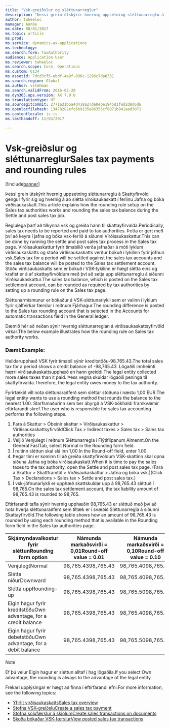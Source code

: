 ```yaml
---
title: "Vsk-greiðslur og sléttunarreglur"
description: "Þessi grein útskýrir hvernig uppsetning sléttunarreglu á Skattyfirvöld gengur fyrir sig og hvernig á að slétta virðisaukaskatt í ferlinu Jafna og bóka virðisaukaskatt."
author: twheeloc
manager: AnnBe
ms.date: 08/01/2017
ms.topic: article
ms.prod: 
ms.service: dynamics-ax-applications
ms.technology: 
ms.search.form: TaxAuthority
audience: Application User
ms.reviewer: twheeloc
ms.search.scope: Core, Operations
ms.custom: 6134
ms.assetid: 7dcd3cf5-ebdf-4a9f-806c-1296c7da0331
ms.search.region: Global
ms.author: vstehman
ms.search.validFrom: 2016-02-28
ms.dyn365.ops.version: AX 7.0.0
ms.translationtype: HT
ms.sourcegitcommit: 2771a31b5a4d418a27de0ebe1945d1fed2d8d6d6
ms.openlocfilehash: 13470282efc6b9135e86355cf8071b841aad3071
ms.contentlocale: is-is
ms.lasthandoff: 11/03/2017

---
```


# <a name="sales-tax-payments-and-rounding-rules"></a><span data-ttu-id="725b4-103">Vsk-greiðslur og sléttunarreglur</span><span class="sxs-lookup"><span data-stu-id="725b4-103">Sales tax payments and rounding rules</span></span>

[!include[banner](../includes/banner.md)]


<span data-ttu-id="725b4-104">Þessi grein útskýrir hvernig uppsetning sléttunarreglu á Skattyfirvöld gengur fyrir sig og hvernig á að slétta virðisaukaskatt í ferlinu Jafna og bóka virðisaukaskatt.</span><span class="sxs-lookup"><span data-stu-id="725b4-104">This article explains how the rounding rule setup on the Sales tax authorities works and rounding the sales tax balance during the Settle and post sales tax job.</span></span>

<span data-ttu-id="725b4-105">Reglulega þarf að tilkynna vsk og greiða hann til skattayfirvalda.</span><span class="sxs-lookup"><span data-stu-id="725b4-105">Periodically, sales tax needs to be reported and paid to tax authorities.</span></span> <span data-ttu-id="725b4-106">Þetta er gert með því að keyra í jafna og bóka vsk-ferlið á síðunni Virðisaukaskattur.</span><span class="sxs-lookup"><span data-stu-id="725b4-106">This can be done by running the settle and post sales tax process in the Sales tax page.</span></span> <span data-ttu-id="725b4-107">Virðisaukaskattur fyrir tímabilið verða jafnaðar á móti lyklum virðisaukaskatts og staða virðisaukaskatts verður bókuð í lykilinn fyrir jöfnun vsk.</span><span class="sxs-lookup"><span data-stu-id="725b4-107">Sales tax for a period will be settled against the sales tax accounts and the sales tax balance will be posted to the Sales tax settlement account.</span></span> <span data-ttu-id="725b4-108">Stöðu virðisaukaskatts sem er bókuð í VSK-lykilinn er hægt slétta eins og krafist er á af skattayfirvöldum með því að setja upp sléttunarreglu á síðunni Virðisaukaskattur.</span><span class="sxs-lookup"><span data-stu-id="725b4-108">The sales tax balance, which is posted on the Sales tax settlement account, can be rounded as required by tax authorities by setting up a rounding rule on the Sales tax page.</span></span> 

<span data-ttu-id="725b4-109">Sléttunarmismunur er bókaður á VSK-sléttunarlykil sem er valinn í lyklum fyrir sjálfvirkar færslur í reitnum Fjárhagur.</span><span class="sxs-lookup"><span data-stu-id="725b4-109">The rounding difference is posted to the Sales tax rounding account that is selected in the Accounts for automatic transactions field in the General ledger.</span></span>

<span data-ttu-id="725b4-110">Dæmið hér að neðan sýnir hvernig sléttunarreglan á virðisaukaskattsyfirvöld virkar.</span><span class="sxs-lookup"><span data-stu-id="725b4-110">The below example illustrates how the rounding rule on Sales tax authority works.</span></span>

### <a name="example"></a><span data-ttu-id="725b4-111">Dæmi:</span><span class="sxs-lookup"><span data-stu-id="725b4-111">Example:</span></span>

<span data-ttu-id="725b4-112">Heildarupphæð VSK fyrir tímabil sýnir kreditstöðu-98,765.43.</span><span class="sxs-lookup"><span data-stu-id="725b4-112">The total sales tax for a period shows a credit balance of -98,765.43.</span></span> <span data-ttu-id="725b4-113">Lögaðili innheimti hærri virðisaukaskattsupphæð en hann greiddi.</span><span class="sxs-lookup"><span data-stu-id="725b4-113">The legal entity collected more sales taxes than it paid.</span></span> <span data-ttu-id="725b4-114">Þess vegna skuldar lögaðili peninga til skattyfirvalda.</span><span class="sxs-lookup"><span data-stu-id="725b4-114">Therefore, the legal entity owes money to the tax authority.</span></span> 

<span data-ttu-id="725b4-115">Fyrirtækið vill nota sléttunaraðferð sem sléttar stöðuna í næstu 1,00 EUR.</span><span class="sxs-lookup"><span data-stu-id="725b4-115">The legal entity wants to use a rounding method that rounds the balance to the nearest 1.00.</span></span> <span data-ttu-id="725b4-116">Starfsmaðurinn sem ber ábyrgð á VSK-bókhaldi framkvæmir eftirfarandi skref.</span><span class="sxs-lookup"><span data-stu-id="725b4-116">The user who is responsible for sales tax accounting performs the following steps.</span></span>

1.  <span data-ttu-id="725b4-117">Fara á Skattur &gt; Óbeinir skattar &gt; Virðisaukaskattur &gt; Virðisaukaskattsyfirvöld</span><span class="sxs-lookup"><span data-stu-id="725b4-117">Click Tax &gt; Indirect taxes &gt; Sales tax &gt; Sales tax authorities</span></span>
2.  <span data-ttu-id="725b4-118">Veljið Venjulegt í reitnum Sléttunarregla í Flýtiflipanum Almennt.</span><span class="sxs-lookup"><span data-stu-id="725b4-118">On the General FastTab, select Normal in the Rounding form field.</span></span>
3.  <span data-ttu-id="725b4-119">Í reitinn sléttun skal slá inn 1,00.</span><span class="sxs-lookup"><span data-stu-id="725b4-119">In the Round-off field, enter 1.00.</span></span>
4.  <span data-ttu-id="725b4-120">Þegar tími er kominn til að greiða skattyfirvöldum VSK-skattinn skal opna síðuna Jafna og bóka virðisaukaskatt.</span><span class="sxs-lookup"><span data-stu-id="725b4-120">When it is time to pay the sales taxes to the tax authority, open the Settle and post sales tax page.</span></span> <span data-ttu-id="725b4-121">(Fara á Skattur &gt; Skattframtöl &gt; Virðisaukaskattur &gt; Jafna og bóka vsk.)</span><span class="sxs-lookup"><span data-stu-id="725b4-121">(Click Tax &gt; Declarations &gt; Sales tax &gt; Settle and post sales tax.)</span></span>
5.  <span data-ttu-id="725b4-122">Í vsk-jöfnunarlykli er upphæð skattskuldar upp á 98,765.43 sléttuð í 98,765.</span><span class="sxs-lookup"><span data-stu-id="725b4-122">On the sales tax settlement account, the tax liability amount of 98,765.43 is rounded to 98,765.</span></span>

<span data-ttu-id="725b4-123">Eftirfarandi tafla sýnir hvernig upphæðin 98,765.43 er sléttuð með því að nota hverja sléttunaraðferð sem tiltæk er í svæðið Sléttunarregla á síðunni Skattayfirvöld.</span><span class="sxs-lookup"><span data-stu-id="725b4-123">The following table shows how an amount of 98,765.43 is rounded by using each rounding method that is available in the Rounding form field in the Sales tax authorities page.</span></span>

| <span data-ttu-id="725b4-124">Skjámyndavalkostur fyrir sléttun</span><span class="sxs-lookup"><span data-stu-id="725b4-124">Rounding form option</span></span>                | <span data-ttu-id="725b4-125">Námunda markaðsvirði = 0,01</span><span class="sxs-lookup"><span data-stu-id="725b4-125">Round-off value = 0.01</span></span> | <span data-ttu-id="725b4-126">Námunda markaðsvirði = 0,10</span><span class="sxs-lookup"><span data-stu-id="725b4-126">Round-off value = 0.10</span></span> | <span data-ttu-id="725b4-127">Námunda markaðsvirði = 1,00</span><span class="sxs-lookup"><span data-stu-id="725b4-127">Round-off value = 1.00</span></span> | <span data-ttu-id="725b4-128">Námunda markaðsvirði = 100,00</span><span class="sxs-lookup"><span data-stu-id="725b4-128">Round-off value = 100.00</span></span> |
|-------------------------------------|------------------------|------------------------|------------------------|--------------------------|
| <span data-ttu-id="725b4-129">Venjulegt</span><span class="sxs-lookup"><span data-stu-id="725b4-129">Normal</span></span>                              | <span data-ttu-id="725b4-130">98,765.43</span><span class="sxs-lookup"><span data-stu-id="725b4-130">98,765.43</span></span>              | <span data-ttu-id="725b4-131">98,765.40</span><span class="sxs-lookup"><span data-stu-id="725b4-131">98,765.40</span></span>              | <span data-ttu-id="725b4-132">98,765.00</span><span class="sxs-lookup"><span data-stu-id="725b4-132">98,765.00</span></span>              | <span data-ttu-id="725b4-133">98,800.00</span><span class="sxs-lookup"><span data-stu-id="725b4-133">98,800.00</span></span>                |
| <span data-ttu-id="725b4-134">Slétta niður</span><span class="sxs-lookup"><span data-stu-id="725b4-134">Downward</span></span>                            | <span data-ttu-id="725b4-135">98,765.43</span><span class="sxs-lookup"><span data-stu-id="725b4-135">98,765.43</span></span>              | <span data-ttu-id="725b4-136">98,765.40</span><span class="sxs-lookup"><span data-stu-id="725b4-136">98,765.40</span></span>              | <span data-ttu-id="725b4-137">98,765.00</span><span class="sxs-lookup"><span data-stu-id="725b4-137">98,765.00</span></span>              | <span data-ttu-id="725b4-138">98,700.00</span><span class="sxs-lookup"><span data-stu-id="725b4-138">98,700.00</span></span>                |
| <span data-ttu-id="725b4-139">Slétta upp</span><span class="sxs-lookup"><span data-stu-id="725b4-139">Rounding-up</span></span>                         | <span data-ttu-id="725b4-140">98,765.43</span><span class="sxs-lookup"><span data-stu-id="725b4-140">98,765.43</span></span>              | <span data-ttu-id="725b4-141">98,765.50</span><span class="sxs-lookup"><span data-stu-id="725b4-141">98,765.50</span></span>              | <span data-ttu-id="725b4-142">98,766.00</span><span class="sxs-lookup"><span data-stu-id="725b4-142">98,766.00</span></span>              | <span data-ttu-id="725b4-143">98,800.00</span><span class="sxs-lookup"><span data-stu-id="725b4-143">98,800.00</span></span>                |
| <span data-ttu-id="725b4-144">Eigin hagur fyrir kreditstöðu</span><span class="sxs-lookup"><span data-stu-id="725b4-144">Own advantage, for a credit balance</span></span> | <span data-ttu-id="725b4-145">98,765.43</span><span class="sxs-lookup"><span data-stu-id="725b4-145">98,765.43</span></span>              | <span data-ttu-id="725b4-146">98,765.40</span><span class="sxs-lookup"><span data-stu-id="725b4-146">98,765.40</span></span>              | <span data-ttu-id="725b4-147">98,765.00</span><span class="sxs-lookup"><span data-stu-id="725b4-147">98,765.00</span></span>              | <span data-ttu-id="725b4-148">98,700.00</span><span class="sxs-lookup"><span data-stu-id="725b4-148">98,700.00</span></span>                |
| <span data-ttu-id="725b4-149">Eigin hagur fyrir debetstöðu</span><span class="sxs-lookup"><span data-stu-id="725b4-149">Own advantage, for a debit balance</span></span>  | <span data-ttu-id="725b4-150">98,765.43</span><span class="sxs-lookup"><span data-stu-id="725b4-150">98,765.43</span></span>              | <span data-ttu-id="725b4-151">98,765.50</span><span class="sxs-lookup"><span data-stu-id="725b4-151">98,765.50</span></span>              | <span data-ttu-id="725b4-152">98,766.00</span><span class="sxs-lookup"><span data-stu-id="725b4-152">98,766.00</span></span>              | <span data-ttu-id="725b4-153">98,800.00</span><span class="sxs-lookup"><span data-stu-id="725b4-153">98,800.00</span></span>                |

> [!NOTE]                                                                                  
> <span data-ttu-id="725b4-154">Ef þú velur Eigin hagur er sléttun alltaf í hag lögaðila.</span><span class="sxs-lookup"><span data-stu-id="725b4-154">If you select Own advantage, the rounding is always to the advantage of the legal entity.</span></span> 

<span data-ttu-id="725b4-155">Frekari upplýsingar er hægt að finna í eftirfarandi efni:</span><span class="sxs-lookup"><span data-stu-id="725b4-155">For more information, see the following topics:</span></span>
- [<span data-ttu-id="725b4-156">Yfirlit virðisaukaskatts</span><span class="sxs-lookup"><span data-stu-id="725b4-156">Sales tax overview</span></span>](indirect-taxes-overview.md)
- [<span data-ttu-id="725b4-157">Stofna VSK-greiðslu</span><span class="sxs-lookup"><span data-stu-id="725b4-157">Create a sales tax payment</span></span>](tasks/create-sales-tax-payment.md)
- [<span data-ttu-id="725b4-158">Stofna sölufærslur á skjölum</span><span class="sxs-lookup"><span data-stu-id="725b4-158">Create sales transactions on documents</span></span>](tasks/create-sales-tax-transactions-documents.md)
- [<span data-ttu-id="725b4-159">Skoða bókaðar VSK-færslur</span><span class="sxs-lookup"><span data-stu-id="725b4-159">View posted sales tax transactions</span></span>](tasks/view-posted-sales-tax-transactions.md)



